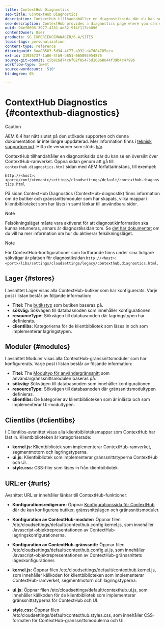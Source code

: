 ```yaml
---
title: ContextHub Diagnostics
seo-title: ContextHub Diagnostics
description: ContextHub tillhandahåller en diagnostiksida där du kan se en översikt över ContextHub-ramverket
seo-description: ContextHub provides a diagnostics page where you can see an overview of the ContextHub framework
uuid: 94ef0696-3977-4781-ad32-9f4f117eb096
contentOwner: User
products: SG_EXPERIENCEMANAGER/6.4/SITES
topic-tags: personalization
content-type: reference
discoiquuid: 6aa88583-5d34-4f77-a932-d47d84785eca
exl-id: 31926737-1a06-4fb9-b851-665095954875
source-git-commit: c5b816d74c6f02f85476d16868844f39b4c47996
workflow-type: tm+mt
source-wordcount: '510'
ht-degree: 0%

---
```


# ContextHub Diagnostics {#contexthub-diagnostics}

>[!CAUTION]
>
>AEM 6.4 har nått slutet på den utökade supporten och denna dokumentation är inte längre uppdaterad. Mer information finns i [teknisk supportperiod](https://helpx.adobe.com/support/programs/eol-matrix.html). Hitta de versioner som stöds [här](https://experienceleague.adobe.com/docs/).

ContextHub tillhandahåller en diagnostiksida där du kan se en översikt över ContextHub-ramverket. Öppna sidan genom att gå till `contexthub.diagnostics.html` sidan med AEM författarinstans, till exempel:

`http://<host>:<port>/conf/<tenant>/settings/cloudsettings/default/contexthub.diagnostics.html`

På sidan ContextHub Diagnostics (ContextHub-diagnostik) finns information om de butiker och gränssnittsmoduler som har skapats, vilka mappar i klientbiblioteket som har lästs in samt länkar till användbara sidor.

>[!NOTE]
>
>Felsökningsläget måste vara aktiverat för att diagnostikinformation ska kunna returneras, annars är diagnostiksidan tom. Se [det här dokumentet](/help/sites-administering/contexthub-config.md#debugging-contexthub) om du vill ha mer information om hur du aktiverar felsökningsläget.

>[!NOTE]
>
>För ContextHub-konfigurationer som fortfarande finns under sina tidigare sökvägar är platsen för diagnostiksidan `http://<host>:<port>/libs/settings/cloudsettings/legacy/contexthub.diagnostics.html`.

## Lager {#stores}

I avsnittet Lager visas alla ContextHub-butiker som har konfigurerats. Varje post i listan består av följande information:

* **Titel:** The [butikstyp](/help/sites-developing/ch-samplestores.md) som butiken baseras på.
* **sökväg:** Sökvägen till databasnoden som innehåller konfigurationen.
* **resourceType:** Sökvägen till databasnoden där lagringstypen har definierats.
* **clientlibs:** Kategorierna för de klientbibliotek som läses in och som implementerar lagringstypen.

## Moduler {#modules}

I avsnittet Moduler visas alla ContextHub-gränssnittsmoduler som har konfigurerats. Varje post i listan består av följande information:

* **Titel:** The [Modultyp för användargränssnitt](/help/sites-developing/ch-samplemodules.md) som användargränssnittsmodulen baseras på.
* **sökväg:** Sökvägen till databasnoden som innehåller konfigurationen.
* **resourceType:** Sökvägen till databasnoden där gränssnittsmodultypen definieras.
* **clientlibs:** De kategorier av klientbiblioteken som är inlästa och som implementerar UI-modultypen.

## Clientlibs {#clientlibs}

I Clientlibs-avsnittet visas alla klientbiblioteksmappar som ContextHub har läst in. Klientbiblioteken är kategoriserade:

* **kernel.js:** Klientbibliotek som implementerar ContextHub-ramverket, segmentmotorn och lagringstyperna.
* **ui.js:** Klientbibliotek som implementerar gränssnittstyperna ContextHub och UI.
* **style.css:** CSS-filer som läses in från klientbibliotek.

## URL:er {#urls}

Avsnittet URL:er innehåller länkar till ContextHub-funktioner:

* **Konfigurationsredigerare:** Öppnar [Konfigurationssida för ContextHub](/help/sites-administering/contexthub-config.md) där du kan konfigurera butiker, gränssnittslägen och gränssnittsmoduler.

* **Konfiguration av ContextHub-moduler:** Öppnar filen /etc/cloudsettings/default/contexthub.config.kernel.js, som innehåller Javascript-objektrepresentationen av ContextHub-lagringskonfigurationerna.
* **Konfiguration av ContextHub-gränssnitt:** Öppnar filen /etc/cloudsettings/default/contexthub.config.ui.js, som innehåller Javascript-objektrepresentationen av ContextHub-gränssnittets lägeskonfigurationer.
* **kernel.js:** Öppnar filen /etc/cloudsettings/default/contexthub.kernel.js, som innehåller källkoden för klientbiblioteken som implementerar ContextHub-ramverket, segmentmotorn och lagringstyperna.
* **ui.js:** Öppnar filen /etc/cloudsettings/default/contexthub.ui.js, som innehåller källkoden för de klientbibliotek som implementerar gränssnittstyperna för ContextHub och UI.
* **style.css:** Öppnar filen /etc/cloudsettings/default/contexthub.styles.css, som innehåller CSS-formaten för ContextHub-gränssnittsmodulerna och UI.
